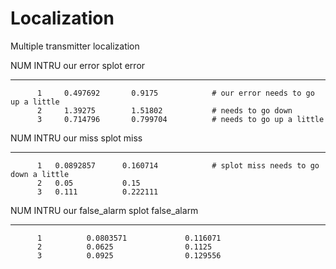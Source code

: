 # Localization

Multiple transmitter localization

  NUM INTRU    our error    splot error
-----------  -----------  -------------
          1     0.497692       0.9175            # our error needs to go up a little
          2     1.39275        1.51802           # needs to go down
          3     0.714796       0.799704          # needs to go up a little

  NUM INTRU    our miss    splot miss
-----------  ----------  ------------
          1   0.0892857      0.160714            # splot miss needs to go down a little
          2   0.05           0.15
          3   0.111          0.222111 

  NUM INTRU    our false_alarm    splot false_alarm
-----------  -----------------  -------------------
          1          0.0803571             0.116071
          2          0.0625                0.1125
          3          0.0925                0.129556